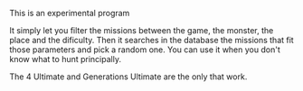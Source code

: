 This is an experimental program

It simply let you filter the missions between the game, the monster, the place and the dificulty. Then it searches in the database
the missions that fit those parameters and pick a random one.
You can use it when you don't know what to hunt principally.

The 4 Ultimate and Generations Ultimate are the only that work.
